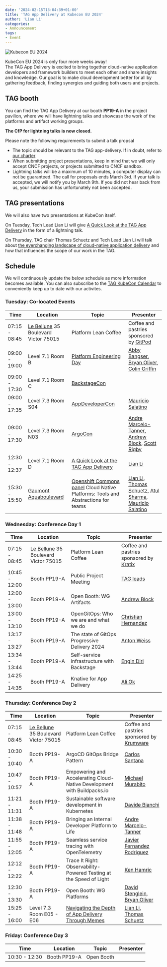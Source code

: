 ```yaml
---
date: '2024-02-15T13:04:39+01:00'
title: 'TAG App Delivery at Kubecon EU 2024'
author: 'Lian Li'
categories:
- Announcement
tags:
- Event
---
```


![Kubecon EU 2024](/images/kubecon-eu-2024.png)

KubeCon EU 2024 is only four more weeks away!  
The TAG App Delivery is excited to bring together cloud-native application developers
and framework builders to meet each other and share insights and knowledge.
Our goal is to make cloud development better for all by gathering feedback,
finding synergies and guiding both users and projects.

## TAG booth
You can find the TAG App Delivery at our booth **PP19-A** in the project pavilion,
where we will have lightning talks and showcase the work of the platforms and artifact working groups.

**The CfP for lightning talks is now closed.**

Please note the following requirements to submit a talk propsal
- The topic should be relevant to the TAG app-delivery. If in doubt, refer to [our charter](https://tag-app-delivery.cncf.io/)
- When submitting project presentations, keep in mind that we will only accept CNCF projects, or projects submitted to CNCF sandbox.
- Lightning talks will be a maximum of 10 minutes, a computer display can not be guaranteed.
The call for proposals ends March 3rd. If your talk is accepted, we will notify you by March 9th.
If you did not hear back from us, your submission has unfortunately not been accepted.


## TAG presentations
We will also have two presentations at KubeCon itself.

On Tuesday, Tech Lead Lian Li will give [A Quick Look at the TAG App Delivery](https://sched.co/1aQgL) in the form of a lightning talk.

On Thursday, TAG chair Thomas Schuetz and Tech Lead Lian Li will talk about [the everchanging landscape of cloud-native application delivery](https://sched.co/1YhhV) and how that influences the scope of our work in the TAG.


## Schedule
We will continuously update the below schedule as more information becomes available. You can also subscribe to the [TAG KubeCon Calendar](https://calendar.google.com/calendar/ical/0305ac2530d63cc0a217362e93ff74be61ee91c8afa750cf8b29aaf7ab3b23ab%40group.calendar.google.com/public/basic.ics) to conveniently keep up to date with our activites.


### Tuesday: Co-located Events
Time | Location | Topic  | Presenter
-----|----------|--------|----
07:15 - 08:45 | [Le Bellune](https://www.lebelluneparis.com/) 35 Boulevard Victor 75015 | Platform Lean Coffee | Coffee and pastries sponsored by [GitPod](https://www.gitpod.io/)
09:00 - 19:00 | Level 7.1 Room B | [Platform Engineering Day](https://events.linuxfoundation.org/kubecon-cloudnativecon-europe/co-located-events/platform-engineering-day/) | [Abby Bangser](https://linkedin.com/in/abbybangser), [Bryan Oliver](https://www.linkedin.com/in/olivercodes/), [Colin Griffin](https://www.linkedin.com/in/colin-e-griffin/)
09:00 - 17:30 | Level 7.1 Room C | [BackstageCon](https://events.linuxfoundation.org/kubecon-cloudnativecon-europe/co-located-events/backstagecon/)
09:00 - 17:35 | Level 7.3 Room S04 | [AppDeveloperCon](https://events.linuxfoundation.org/kubecon-cloudnativecon-europe/co-located-events/appdevelopercon/) | [Mauricio Salatino](https://www.linkedin.com/in/salaboy/)
09:00 - 17:30 | Level 7.3 Room N03 |  [ArgoCon](https://events.linuxfoundation.org/kubecon-cloudnativecon-europe/co-located-events/argocon/) | [Andre Marcelo-Tanner](https://www.linkedin.com/in/andremarcelotanner/), [Andrew Block](https://www.linkedin.com/in/andrewsblock/), [Scott Rigby](https://www.linkedin.com/in/scottrigby/)
12:30 - 12:37 | Level 7.1 Room D | [A Quick Look at the TAG App Delivery](https://sched.co/1aQgL) | [Lian Li](https://www.linkedin.com/in/lian-li/)
15:30 - 15:50 | [Gaumont Aquaboulevard](https://maps.app.goo.gl/amQ4598RT1ouB5nd8) | [Openshift Commons panel](https://commons.openshift.org/gatherings/kubecon-24-mar-19/) Cloud Native Platforms: Tools and Abstractions for teams | [Lian Li](https://www.linkedin.com/in/lian-li/), [Thomas Schuetz](https://www.linkedin.com/in/thschue/), [Atul Sharma](https://www.linkedin.com/in/atulpriyasharma/), [Mauricio Salatino](https://www.linkedin.com/in/salaboy/)

### Wednesday: Conference Day 1
Time | Location | Topic | Presenter
-----|----------|-------|----
07:15 - 08:45 | [Le Bellune](https://www.lebelluneparis.com/) 35 Boulevard Victor 75015 | Platform Lean Coffee | Coffee and pastries sponsored by [Kratix](https://kratix.io)
10:45 - 12:00 | Booth PP19-A | Public Project Meeting | [TAG leads](https://tag-app-delivery.cncf.io/#leads)
12:00 - 13:00 | Booth PP19-A | Open Booth: WG Artifacts | [Andrew Block](https://www.linkedin.com/in/andrewsblock/)
13:00 - 13:10 | Booth PP19-A | OpenGitOps: Who we are and what we do | [Christian Hernandez](https://www.linkedin.com/in/chernandez1982/)
13:17 - 13:27 | Booth PP19-A | The state of GitOps Progressive Delivery 2024 | [Anton Weiss](https://www.linkedin.com/in/antonweiss/)
13:34 - 13:44 | Booth PP19-A | Self-service infrastructure with Backstage | [Engin Diri](https://www.linkedin.com/in/engin-diri/)
14:25 - 14:35 | Booth PP19-A | Knative for App Delivery | [Ali Ok](https://www.linkedin.com/in/aliok/)

### Thursday: Conference Day 2
Time | Location | Topic | Presenter
-----|----------|-------|----
07:15 - 08:45 | [Le Bellune](https://www.lebelluneparis.com/) 35 Boulevard Victor 75015 | Platform Lean Coffee | Coffee and pastries sponsored by [Krumware](https://www.krum.io/)
10:30 - 10:40 | Booth PP19-A | ArgoCD GitOps Bridge Pattern | [Carlos Santana](https://www.linkedin.com/in/csantanapr/)
10:47 - 10:57 | Booth PP19-A | Empowering and Accelerating Cloud-Native Development with Buildpacks.io | [Michael Murabito](https://www.linkedin.com/in/mich-murabito/)
11:21 - 11:31 | Booth PP19-A | Sustainable software development in Kubernetes | [Davide Bianchi](https://www.linkedin.com/in/davide-bianchi-929a74b9/)
11:38 - 11:48 | Booth PP19-A | Bringing an Internal Developer Platform to Life | [Andre Marcelo-Tanner](https://www.linkedin.com/in/andremarcelotanner/)
11:55 - 12:05 | Booth PP19-A | Seamless service tracing with OpenTelemetry | [Javier Fernandez Rodriguez](https://www.linkedin.com/in/javierfr/)
12:12 - 12:22 | Booth PP19-A | Trace It Right: Observability-Powered Testing at the Speed of Light | [Ken Hamric](https://www.linkedin.com/in/ken-hamric-016b1420/)
12:30 - 13:30 | Booth PP19-A | Open Booth: WG Platforms | [David Stenglein](https://www.linkedin.com/in/davidstenglein/), [Bryan Oliver](https://www.linkedin.com/in/olivercodes/)
15:25 - 16:00 | Level 7.3 Room E05 - E06 | [Navigating the Depth of App Delivery Through Memes](https://sched.co/1YhhV) | [Lian Li](https://www.linkedin.com/in/lian-li/), [Thomas Schuetz](https://www.linkedin.com/in/thschue/)

### Friday: Conference Day 3
Time | Location | Topic | Presenter
-----|----------|-------|----
10:30 - 12:30 | Booth PP19-A | Open Booth
